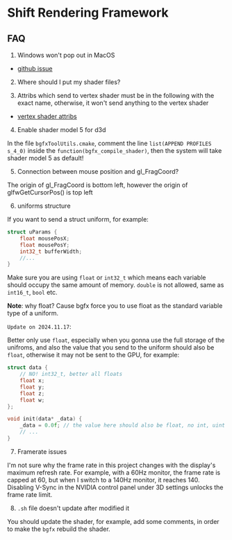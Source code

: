 # Shift Rendering Framework

## FAQ

1. Windows won't pop out in MacOS

- [github issue](https://github.com/LWJGL/lwjgl3/issues/619)

2. Where should I put my shader files?

3. Attribs which send to vertex shader must be in the following with the exact name, otherwise, it won't send anything to the vertex shader

- [vertex shader attribs](https://bkaradzic.github.io/bgfx/tools.html#vertex-shader-attributes)

4. Enable shader model 5 for d3d

In the file `bgfxToolUtils.cmake`, comment the line `list(APPEND PROFILES s_4_0)` inside the `function(bgfx_compile_shader)`, then the system will take shader model 5 as default!

5. Connection between mouse position and gl_FragCoord?

The origin of gl_FragCoord is bottom left, however the origin of glfwGetCursorPos() is top left

6. uniforms structure

If you want to send a struct uniform, for example:

```cpp
struct uParams {
    float mousePosX;
    float mousePosY;
    int32_t bufferWidth;
    //...
}
```

Make sure you are using `float` or `int32_t` which means each variable should occupy the same amount of memory. `double` is not allowed, same as `int16_t`, `bool` etc.

**Note**: why float? Cause bgfx force you to use float as the standard variable type of a uniform.

`Update on 2024.11.17`:

Better only use `float`, especially when you gonna use the full storage of the unifroms, and also the value that you send to the uniform should also be `float`, otherwise it may not be sent to the GPU, for example:

```cpp
struct data {
    // NO! int32_t, better all floats
    float x;
    float y;
    float z;
    float w;
};

void init(data* _data) {
    _data = 0.0f; // the value here should also be float, no int, uint etc.
    // ...
}
```

7. Framerate issues

I'm not sure why the frame rate in this project changes with the display's maximum refresh rate. For example, with a 60Hz monitor, the frame rate is capped at 60, but when I switch to a 140Hz monitor, it reaches 140. Disabling V-Sync in the NVIDIA control panel under 3D settings unlocks the frame rate limit.

8. `.sh` file doesn't update after modified it

You should update the shader, for example, add some comments, in order to make the `bgfx` rebuild the shader.
